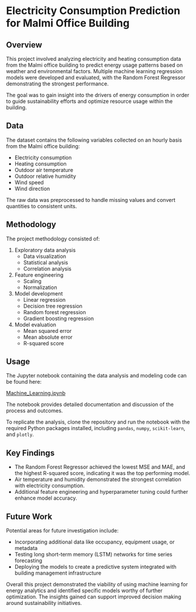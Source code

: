 # Electricity Consumption Prediction for Malmi Office Building

## Overview

This project involved analyzing electricity and heating consumption data from the Malmi office building to predict energy usage patterns based on weather and environmental factors. Multiple machine learning regression models were developed and evaluated, with the Random Forest Regressor demonstrating the strongest performance.

The goal was to gain insight into the drivers of energy consumption in order to guide sustainability efforts and optimize resource usage within the building.

## Data

The dataset contains the following variables collected on an hourly basis from the Malmi office building:

- Electricity consumption
- Heating consumption 
- Outdoor air temperature
- Outdoor relative humidity
- Wind speed
- Wind direction

The raw data was preprocessed to handle missing values and convert quantities to consistent units.

## Methodology

The project methodology consisted of:

1. Exploratory data analysis
   - Data visualization
   - Statistical analysis
   - Correlation analysis
2. Feature engineering
   - Scaling
   - Normalization 
3. Model development
   - Linear regression
   - Decision tree regression
   - Random forest regression 
   - Gradient boosting regression
4. Model evaluation
   - Mean squared error
   - Mean absolute error
   - R-squared score

## Usage

The Jupyter notebook containing the data analysis and modeling code can be found here:

[Machine_Learning.ipynb](https://github.com/MohsenMaaleki/Electricity-Consumption-in-Malmi-Office-Building/blob/main/Machine_Learning.ipynb)

The notebook provides detailed documentation and discussion of the process and outcomes.

To replicate the analysis, clone the repository and run the notebook with the required Python packages installed, including `pandas`, `numpy`, `scikit-learn`, and `plotly`.

## Key Findings

- The Random Forest Regressor achieved the lowest MSE and MAE, and the highest R-squared score, indicating it was the top performing model.
- Air temperature and humidity demonstrated the strongest correlation with electricity consumption.
- Additional feature engineering and hyperparameter tuning could further enhance model accuracy.

## Future Work 

Potential areas for future investigation include:

- Incorporating additional data like occupancy, equipment usage, or metadata
- Testing long short-term memory (LSTM) networks for time series forecasting
- Deploying the models to create a predictive system integrated with building management infrastructure

Overall this project demonstrated the viability of using machine learning for energy analytics and identified specific models worthy of further optimization. The insights gained can support improved decision making around sustainability initiatives.
